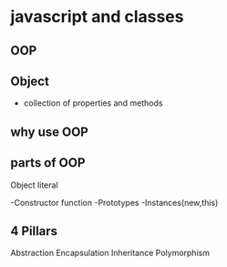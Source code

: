 # javascript and classes

## OOP

## Object
- collection of properties and methods


## why use OOP

## parts of OOP
Object literal

-Constructor function
-Prototypes
-Instances(new,this)


## 4 Pillars
Abstraction
Encapsulation
Inheritance
Polymorphism